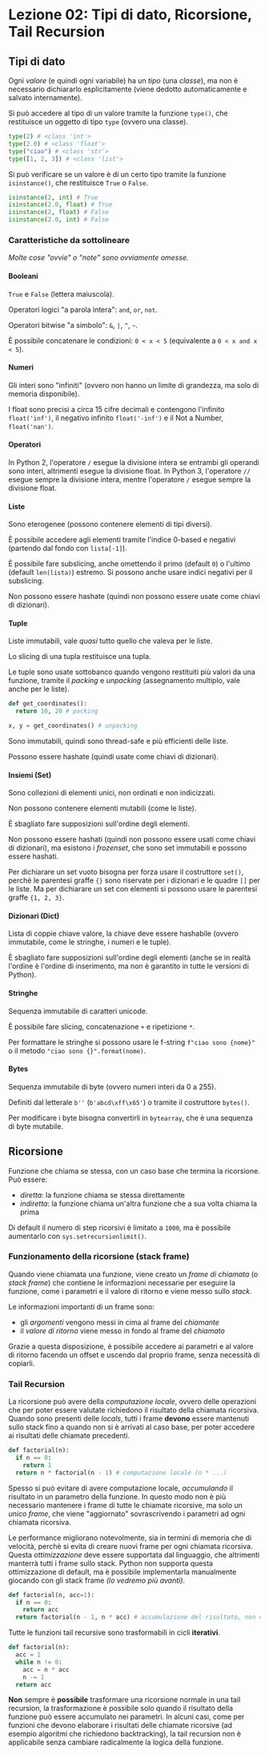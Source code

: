 # Lezione 02: Tipi di dato, Ricorsione, Tail Recursion

## Tipi di dato

Ogni _valore_ (e quindi ogni variabile) ha un _tipo_ (una _classe_), ma non è necessario dichiararlo esplicitamente (viene dedotto automaticamente e salvato internamente).

Si può accedere al tipo di un valore tramite la funzione `type()`, che restituisce un oggetto di tipo `type` (ovvero una classe).

```python
type(2) # <class 'int'>
type(2.0) # <class 'float'>
type("ciao") # <class 'str'>
type([1, 2, 3]) # <class 'list'>
```

Si può verificare se un valore è di un certo tipo tramite la funzione `isinstance()`, che restituisce `True` o `False`.

```python
isinstance(2, int) # True
isinstance(2.0, float) # True
isinstance(2, float) # False
isinstance(2.0, int) # False
```

### Caratteristiche da sottolineare

_Molte cose "ovvie" o "note" sono ovviamente omesse._

#### Booleani

`True` e `False` (lettera maiuscola).

Operatori logici "a parola intera": `and`, `or`, `not`.

Operatori bitwise "a simbolo": `&`, `|`, `^`, `~`.

È possibile concatenare le condizioni: `0 < x < 5` (equivalente a `0 < x and x < 5`).

#### Numeri

Gli interi sono "infiniti" (ovvero non hanno un limite di grandezza, ma solo di memoria disponibile).

I float sono precisi a circa 15 cifre decimali e contengono l'infinito `float('inf')`, il negativo infinito `float('-inf')` e il Not a Number, `float('nan')`.

#### Operatori

In Python 2, l'operatore `/` esegue la divisione intera se entrambi gli operandi sono interi, altrimenti esegue la divisione float.
In Python 3, l'operatore `//` esegue sempre la divisione intera, mentre l'operatore `/` esegue sempre la divisione float.

#### Liste

Sono eterogenee (possono contenere elementi di tipi diversi).

È possibile accedere agli elementi tramite l'indice 0-based e negativi (partendo dal fondo con `lista[-1]`).

È possibile fare subslicing, anche omettendo il primo (default `0`) o l'ultimo (default `len(lista)`) estremo.
Si possono anche usare indici negativi per il subslicing.

Non possono essere hashate (quindi non possono essere usate come chiavi di dizionari).

#### Tuple

Liste immutabili, vale _quasi_ tutto quello che valeva per le liste.

Lo slicing di una tupla restituisce una tupla.

Le tuple sono usate sottobanco quando vengono restituiti più valori da una funzione, tramite il _packing_ e _unpacking_ (assegnamento multiplo, vale anche per le liste).

```python
def get_coordinates():
  return 10, 20 # packing

x, y = get_coordinates() # unpacking
```

Sono immutabili, quindi sono thread-safe e più efficienti delle liste.

Possono essere hashate (quindi usate come chiavi di dizionari).

#### Insiemi (Set)

Sono collezioni di elementi unici, non ordinati e non indicizzati.

Non possono contenere elementi mutabili (come le liste).

È sbagliato fare supposizioni sull'ordine degli elementi.

Non possono essere hashati (quindi non possono essere usati come chiavi di dizionari), ma esistono i _frozenset_, che sono set immutabili e possono essere hashati.

Per dichiarare un set vuoto bisogna per forza usare il costruttore `set()`, perché le parentesi graffe `{}` sono riservate per i dizionari e le quadre `[]` per le liste.
Ma per dichiarare un set con elementi si possono usare le parentesi graffe `{1, 2, 3}`.

#### Dizionari (Dict)

Lista di coppie chiave valore, la chiave deve essere hashabile (ovvero immutabile, come le stringhe, i numeri e le tuple).

È sbagliato fare supposizioni sull'ordine degli elementi (anche se in realtà l'ordine è l'ordine di inserimento, ma non è garantito in tutte le versioni di Python).

#### Stringhe

Sequenza immutabile di caratteri unicode.

È possibile fare slicing, concatenazione `+` e ripetizione `*`.

Per formattare le stringhe si possono usare le f-string `f"ciao sono {nome}"` o il metodo `"ciao sono {}".format(nome)`.

#### Bytes

Sequenza immutabile di byte (ovvero numeri interi da 0 a 255).

Definiti dal letterale `b''` (`b'abcd\xff\x65'`) o tramite il costruttore `bytes()`.

Per modificare i byte bisogna convertirli in `bytearray`, che è una sequenza di byte mutabile.

## Ricorsione

Funzione che chiama se stessa, con un caso base che termina la ricorsione.
Può essere:

- _diretta_: la funzione chiama se stessa direttamente
- _indiretta_: la funzione chiama un'altra funzione che a sua volta chiama la prima

Di default il numero di step ricorsivi è limitato a `1000`, ma è possibile aumentarlo con `sys.setrecursionlimit()`.

### Funzionamento della ricorsione (stack frame)

Quando viene chiamata una funzione, viene creato un _frame di chiamata_ (o _stack frame_) che contiene le informazioni necessarie per eseguire la funzione, come i parametri e il valore di ritorno e viene messo sullo _stack_.

Le informazioni importanti di un frame sono:

- gli _argomenti_ vengono messi in cima al frame del _chiamante_
- il _valore di ritorno_ viene messo in fondo al frame del _chiamato_

Grazie a questa disposizione, è possibile accedere ai parametri e al valore di ritorno facendo un offset e uscendo dal proprio frame, senza necessità di copiarli.

<!-- TODO: verificare le posizioni degli argomenti e del valore di ritorno -->

### Tail Recursion

La ricorsione può avere della _computazione locale_, ovvero delle operazioni che per poter essere valutate richiedono il risultato della chiamata ricorsiva.
Quando sono presenti delle _locals_, tutti i frame **devono** essere mantenuti sullo stack fino a quando non si è arrivati al caso base, per poter accedere ai risultati delle chiamate precedenti.

```python
def factorial(n):
  if n == 0:
    return 1
  return n * factorial(n - 1) # computazione locale (n * ...)
```

Spesso si può evitare di avere computazione locale, _accumulando_ il risultato in un parametro della funzione.
In questo modo non è più necessario mantenere i frame di tutte le chiamate ricorsive, ma solo un _unico frame_, che viene "aggiornato" sovrascrivendo i parametri ad ogni chiamata ricorsiva.

Le performance migliorano notevolmente, sia in termini di memoria che di velocità, perchè si evita di creare nuovi frame per ogni chiamata ricorsiva.
Questa _ottimizzazione_ deve essere supportata dal linguaggio, che altrimenti manterrà tutti i frame sullo stack.
Python non supporta questa ottimizzazione di default, ma è possibile implementarla manualmente giocando con gli stack frame _(lo vedremo più avanti)_.

```python
def factorial(n, acc=1):
  if n == 0:
    return acc
  return factorial(n - 1, n * acc) # accumulazione del risultato, non ci sono locals
```

Tutte le funzioni tail recursive sono trasformabili in cicli **iterativi**.

```python
def factorial(n):
  acc = 1
  while n != 0:
    acc = n * acc
    n -= 1
  return acc
```

**Non** sempre è **possibile** trasformare una ricorsione normale in una tail recursion, la trasformazione è possibile solo quando il risultato della funzione può essere accumulato nei parametri.
In alcuni casi, come per funzioni che devono elaborare i risultati delle chiamate ricorsive (ad esempio algoritmi che richiedono backtracking), la tail recursion non è applicabile senza cambiare radicalmente la logica della funzione.
